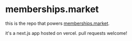 # memberships.market

this is the repo that powers [memberships.market](https://memberships.market).

it's a next.js app hosted on vercel. pull requests welcome!
